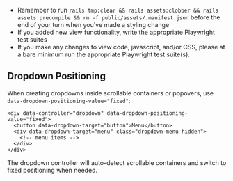 - Remember to run `rails tmp:clear && rails assets:clobber && rails assets:precompile && rm -f public/assets/.manifest.json` before the end of your turn when you've made a styling change
- If you added new view functionality, write the appropriate Playwright test suites
- If you make any changes to view code, javascript, and/or CSS, please at a bare minimum run the appropriate Playwright test suite(s).

## Dropdown Positioning

When creating dropdowns inside scrollable containers or popovers, use `data-dropdown-positioning-value="fixed"`:

```erb
<div data-controller="dropdown" data-dropdown-positioning-value="fixed">
  <button data-dropdown-target="button">Menu</button>
  <div data-dropdown-target="menu" class="dropdown-menu hidden">
    <!-- menu items -->
  </div>
</div>
```

The dropdown controller will auto-detect scrollable containers and switch to fixed positioning when needed.